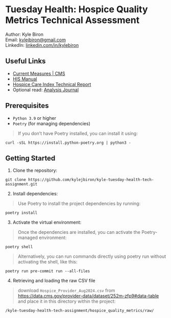 # Tuesday Health: Hospice Quality Metrics Technical Assessment
Author: Kyle Biron  
Email: kylejbiron@gmail.com  
LinkedIn: [linkedin.com/in/kylebiron](https://www.linkedin.com/in/kylebiron/)

## Useful Links
* [Current Measures | CMS](https://www.cms.gov/medicare/quality/hospice/current-measures)
* [HIS Manual](https://www.cms.gov/files/document/hismanualv302apr152024.pdf)
* [Hospice Care Index Technical Report](https://www.cms.gov/files/document/hospice-care-index-hci-technical-reportjuly-2022.pdf)
* Optional read: [Analysis Journal](https://docs.google.com/document/d/1SECftKCQdrU6C_VH_hN-ZWl7HQkYOIakkvui1QyOsz0/edit#heading=h.xwpvjeusiqjw)

## Prerequisites
- ```Python 3.9``` or higher
- ```Poetry``` (for managing dependencies)
>If you don’t have Poetry installed, you can install it using:  

```
curl -sSL https://install.python-poetry.org | python3 -
```

## Getting Started

1. Clone the repository:

```
git clone https://github.com/kylejbiron/kyle-tuesday-health-tech-assignment.git
```


2. Install dependencies:  
> Use Poetry to install the project dependencies by running:


```
poetry install
```


3. Activate the virtual environment:
> Once the dependencies are installed, you can activate the Poetry-managed environment:

```
poetry shell
```

> Alternatively, you can run commands directly using poetry run without activating the shell, like this:

```
poetry run pre-commit run --all-files 
```

4. Retrieving and loading the raw CSV file

> download ```Hospice_Provider_Aug2024.csv``` from https://data.cms.gov/provider-data/dataset/252m-zfp9#data-table  and place it in this directory within the project:

```/kyle-tuesday-health-tech-assignment/hospice_quality_metrics/raw/```



